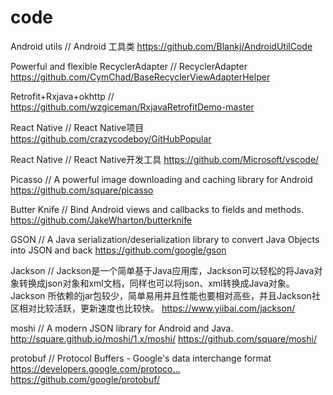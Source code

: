 # code

Android utils  // Android 工具类
https://github.com/Blankj/AndroidUtilCode


Powerful and flexible RecyclerAdapter   // RecyclerAdapter
https://github.com/CymChad/BaseRecyclerViewAdapterHelper


Retrofit+Rxjava+okhttp    //
https://github.com/wzgiceman/RxjavaRetrofitDemo-master


React Native   // React Native项目
https://github.com/crazycodeboy/GitHubPopular


React Native   // React Native开发工具
https://github.com/Microsoft/vscode/



Picasso   // A powerful image downloading and caching library for Android
https://github.com/square/picasso


Butter Knife    // Bind Android views and callbacks to fields and methods. 
https://github.com/JakeWharton/butterknife


GSON  //  A Java serialization/deserialization library to convert Java Objects into JSON and back
https://github.com/google/gson

Jackson  //  Jackson是一个简单基于Java应用库，Jackson可以轻松的将Java对象转换成json对象和xml文档，同样也可以将json、xml转换成Java对象。Jackson              所依赖的jar包较少，简单易用并且性能也要相对高些，并且Jackson社区相对比较活跃，更新速度也比较快。
https://www.yiibai.com/jackson/


moshi  //  A modern JSON library for Android and Java. http://square.github.io/moshi/1.x/moshi/
https://github.com/square/moshi/

protobuf //  Protocol Buffers - Google's data interchange format https://developers.google.com/protoco…
https://github.com/google/protobuf/



